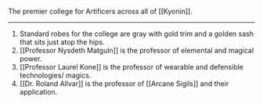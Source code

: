 The premier college for Artificers across all of [[Kyonin]].

---
1. Standard robes for the college are gray with gold trim and a golden sash that sits just atop the hips.
2. [[Professor Nysdeth Matguln]] is the professor of elemental and magical power.
3. [[Professor Laurel Kone]] is the professor of wearable and defensible technologies/ magics.
4. [[Dr. Roland Allvar]] is the professor of [[Arcane Sigils]] and their application.
